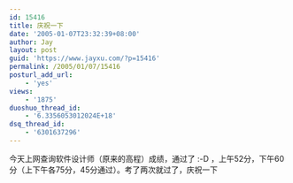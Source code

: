 ```yaml
---
id: 15416
title: 庆祝一下
date: '2005-01-07T23:32:39+08:00'
author: Jay
layout: post
guid: 'https://www.jayxu.com/?p=15416'
permalink: /2005/01/07/15416
posturl_add_url:
    - 'yes'
views:
    - '1875'
duoshuo_thread_id:
    - '6.3356053012024E+18'
dsq_thread_id:
    - '6301637296'
---
```


今天上网查询软件设计师（原来的高程）成绩，通过了 :-D ，上午52分，下午60分（上下午各75分，45分通过）。考了两次就过了，庆祝一下